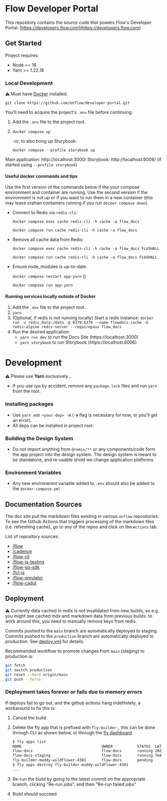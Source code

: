 # Flow Developer Portal

This repository contains the source code that powers Flow's Developer Portal: [https://developers.flow.com](https://developers.flow.com)

## Get Started

Project requires:

- Node >= 16
- Yarn >= 1.22.18

### Local Development

⚠️ Must have [Docker](https://docs.docker.com/get-docker/) installed.

```
git clone https://github.com/onflow/developer-portal.git
```

You'll need to acquire the project's `.env` file before continuing.

1. Add the `.env` file to the project root.
1. `docker compose up`

   -or, to also bring up Storybook-

   `docker compose --profile storybook up`

Main application: http://localhost:3000/
Storybook: http://localhost:6006/ (if started using `--profile storybook`)

#### Useful docker commands and tips

Use the first version of the commands below if the your compose environment and container are running. Use the second version if the environment is not up or if you want to run them in a new container (this may leave orphan containers running if you run `docker compose down`).

- Connect to Redis via `redis-cli`:

  `docker compose exec cache redis-cli -h cache -a flow_docs`

  `docker compose run cache redis-cli -h cache -a flow_docs`

- Remove all cache data from Redis:

  `docker compose exec cache redis-cli -h cache -a flow_docs FLUSHALL`

  `docker compose run cache redis-cli -h cache -a flow_docs FLUSHALL`

- Ensure node_modules is up-to-date.

  `docker compose restart app-yarn` ()

  `docker compose run app-yarn`

#### Running services locally outside of Docker

1. Add the `.env` file to the project root.
2. `yarn`
3. (Optional, if redis is not running locally) Start a redis instance: `docker run -v redis_data:/data -p 6379:6379 --name flowdocs-cache -d redis:alpine redis-server --requirepass flow_docs`
4. Run the desired application:
   - `yarn run dev` to run the Docs Site (https://localhost:3000)
   - `yarn storybook` to run Storybook (https://localhost:6006)

# Development

⚠️ Please use **Yarn** exclusively...

- If you use `npm` by accident, remove any `package.lock` files and run `yarn` from the root.

### Installing packages

- Use `yarn add <your-dep> -W` (`-W` flag is necessary for now, or you'll get an error).
- All deps can be installed in project root.

### Building the Design System

- Do not import anything from `@remix/**` or any components/code form the app project into the design system. The design system is meant to be standalone, and re-usable shold we change application platforms.

### Environment Variables

- Any new environemnt variable added to `.env` should also be added to the `docker-compose.yml`

## Documentation Sources

The doc site pull the markdown files existing in various `onflow` repositories. To see the Github Actions that triggers processing of the markdown files (i.e. refreshing cache), go to any of the repos and click on the `Actions` tab.

List of repository sources:

- [/flow](https://github.com/onflow/flow)
- [/cadence](https://github.com/onflow/cadence)
- [/flow-cli](https://github.com/onflow/flow-cli)
- [/flow-js-testing](https://github.com/onflow/flow-js-testing)
- [/flow-go-sdk](https://github.com/onflow/flow-go-sdk)
- [/fcl-js](https://github.com/onflow/fcl-js)
- [/flow-emulator](https://github.com/onflow/flow-emulator)
- [/flow-cadut](https://github.com/onflow/flow-cadut)

## Deployment

⚠ Currently data cached in redis is not invalidated from new builds, so e.g. you might see cached mdx and markdown data from previous builds. to work around this, you need to manually remove keys from redis.

Commits pushed to the `main` branch are automatically deployed to staging. Commits pushed to the `production` branch are automatically deployed to production. See [deploy.yml](.github/workflows/deploy.yml) for details.

Recommended workflow to promote changes from `main` (staging) to production is:

```bash
git fetch
git switch production
git reset --hard origin/main
git push --force
```

### Deployment takes forever or fails due to memory errors

If deploys fail to go out, and the github actions hang indefinitely, a workaround to fix this is:

1. Cancel the build
1. Delete the fly app that is prefixed with `fly-builder-`, this can be done through CLI as shown below, or through the [fly dashboard](https://fly.io/dashboard/flow-docs)

   ```bash
   $ fly apps list
   NAME                                    OWNER           STATUS  LATEST DEPLOY
   flow-docs                               flow-docs       running 2022-06-22T00:07:40Z
   flow-docs-staging                       flow-docs       running 7m45s ago
   fly-builder-muddy-wildflower-4301       flow-docs       pending
   $ fly apps destroy fly-builder-muddy-wildflower-4301
   ...
   ```

1. Re-run the build by going to the latest commit on the appropriate branch, clicking "Re-run jobs", and then "Re-run failed jobs"
1. Build should succeed
